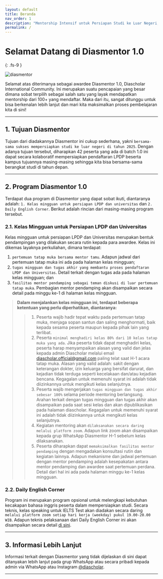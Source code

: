 ```yaml
---
layout: default
title: Beranda
nav_order: 1
description: "Mentorship Intensif untuk Persiapan Studi ke Luar Negeri, Powered by: Diascholar"
permalink: /
---
```


# Selamat Datang di Diasmentor 1.0
{: .fs-9 }

![diasmentor](https://www.dropbox.com/scl/fi/knsszrpioakqf5velasfc/diasmentor.png?rlkey=40gte2g9ai0pedv4eylqmz8fx&raw=1)

Selamat atas diterimanya sebagai awardee Diasmentor 1.0, Diascholar International Community. Ini merupakan suatu pencapaian yang besar dimana sobat terpilih sebagai salah satu yang layak mendapatkan mentorship dari 100+ yang mendaftar. Maka dari itu, sangat ditunggu untuk bisa berkenalan lebih lanjut dan mari kita maksimalkan proses pembelajaran kita di sini!

---

## 1. Tujuan Diasmentor
Tujuan dari diadakannya Diasmentor ini cukup sederhana, yakni `bersama-sama sukses mempersiapkan studi ke luar negeri di tahun 2025`. Dengan adanya tujuan tersebut, diharapkan 42 peserta yang ada di batch 1.0 ini dapat secara kolaboratif mempersiapkan pendaftaran LPDP beserta kampus tujuannya masing-masing sehingga kita bisa bersama-sama berangkat studi di tahun depan.

---

## 2. Program Diasmentor 1.0
Terdapat dua program di Diasmentor yang dapat sobat ikuti, diantaranya adalah: `1. Kelas mingguan untuk persiapan LPDP dan universitas` dan `2. Daily English Corner`. Berikut adalah rincian dari masing-masing program tersebut.

### 2.1. Kelas Mingguan untuk Persiapan LPDP dan Universitas

Kelas mingguan untuk persiapan LPDP dan Universitas merupakan bentuk pendampingan yang dilakukan secara rutin kepada para awardee. Kelas ini dikemas layaknya perkuliahan, dimana terdapat: 
1. `pertemuan tatap muka bersama mentor tamu`. Adapun jadwal dari pertemuan tatap muka ini ada pada halaman kelas mingguan;
2. `tugas mingguan dan tugas akhir yang membantu proses pendaftaran LPDP dan Universitas`. Detail terkait dengan tugas ada pada halaman kelas mingguan; dan 
3. `fasilitas mentor pendamping sebagai teman diskusi di luar pertemuan tatap muka`. Pembagian mentor pendamping akan disampaikan secara detail pada minggu ke-1 di halaman kelas mingguan.

> **Dalam menjalankan kelas mingguan ini, terdapat beberapa ketentuan yang perlu diperhatikan, diantaranya:**
>> 1. Peserta wajib hadir tepat waktu pada pertemuan tatap muka, menjaga sopan santun dan saling menghormati, baik kepada sesama peserta maupun kepada pihak lain yang terlibat.
>> 2. Peserta `minimal menghadiri kelas 80% dari 10 kelas tatap muka yang ada`. Jika peserta tidak dapat menghadiri kelas, peserta harap menyampaikan alasan yang valid dan jelas kepada admin Diascholar melalui email diascholar.official@gmail.com paling telat saat H-1 acara tatap muka. Alasan yang valid adalah: sakit dengan keterangan dokter, izin keluarga yang bersifat darurat, dan kejadian tidak terduga seperti kecelakaan dan/atau kejadian bencana. Kegagalan untuk memenuhi syarat ini adalah tidak diizinkannya untuk mengikuti kelas selanjutnya.
>> 3. Peserta wajib mengerjakan `tugas mingguan dan tugas akhir sebesar 100%` selama periode mentoring berlangsung. Arahan terkait dengan tugas mingguan dan tugas akhir akan disampaikan pada saat sesi kelas dan akan dipublikasikan pada halaman diascholar. Kegagalan untuk memenuhi syarat ini adalah tidak diizinkannya untuk mengikuti kelas selanjutnya.
>> 4. Kegiatan mentoring akan `dilaksanakan secara daring melalui platform zoom`. Adapun link zoom akan disampaikan kepada grup WhatsApp Diasmentor H-1 sebelum kelas dilaksanakan.
>> 5. Peserta diharapkan dapat `memaksimalkan fasilitas mentor pendamping` dengan mengadakan konsultasi rutin dan kegiatan lainnya. Adapun mekanisme dan jadwal pertemuan dengan mentor pendamping adalah kesepakatan antara mentor pendamping dan awardee saat pertemuan perdana. Detail dari hal ini ada pada halaman minggu ke-1 kelas mingguan. 

### 2.2. Daily English Corner
Program ini merupakan program opsional untuk melengkapi kebutuhan kecakapan bahasa inggris peserta dalam mempersiapkan studi. Secara teknis, kelas speaking untuk IELTS Test akan diadakan secara daring `melalui platform zoom setiap hari kerja (weekday) pukul 19.00-20.00 WIB`. Adapun teknis pelaksanaan dari Daily English Corner ini akan disampaikan secara detail [di sini](https://diascholar.github.io/diasmentor-lpdp/docs/english-daily-corner).

---

## 3. Informasi Lebih Lanjut
Informasi terkait dengan Diasmentor yang tidak dijelaskan di sini dapat ditanyakan lebih lanjut pada grup WhatsApp atau secara pribadi kepada admin via WhatsApp atau Instagram [@diascholar](https://www.instagram.com/diascholar).

----

